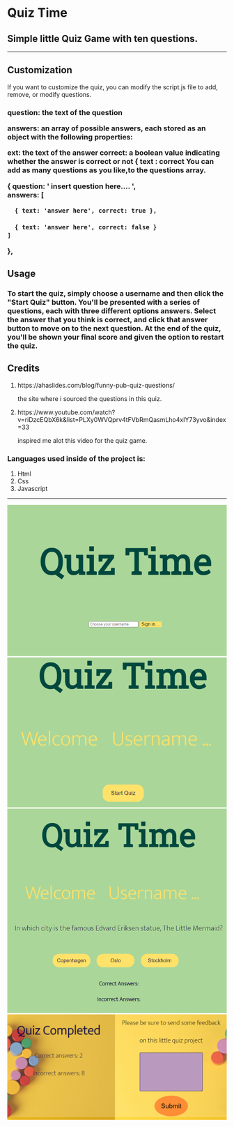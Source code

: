 <h1>Quiz Time</h1>
<h2> Simple little Quiz Game with ten questions.</h2>
<hr>


<h2>Customization</h2>

<p>If you want to customize the quiz, you can modify the script.js file to add, remove, or modify questions.</p>

<h3>
<p>question: the text of the question</p>
<p>answers: an array of possible answers, each stored as an object with the following properties:</p>

  
<p>ext: the text of the answer
correct: a boolean value indicating whether the answer is correct or not { text : correct
You can add as many questions as you like,to the questions array.


{
    question: ' insert question here.... ',<br>
    answers: [
          
      { text: 'answer here', correct: true },
      
      { text: 'answer here', correct: false }
    ]
  },</h3>

<h2>Usage</h2>
<h3>
To start the quiz, simply choose a username and then  click the "Start Quiz" button.
 You'll be presented with a series of questions, each with three different options answers.
Select the answer that you think is correct, and click that answer button to move on to the next question. 
At the end of the quiz, you'll be shown your final score and given the option to restart the quiz.</h3>


<h2>Credits</h2>

<ol>
  <li>https://ahaslides.com/blog/funny-pub-quiz-questions/</li>
  <p> the site where i sourced the questions in this quiz. </p>
  <li>https://www.youtube.com/watch?v=riDzcEQbX6k&list=PLXy0WVQprv4tFVbRmQasmLho4xIY73yvo&index=33</li>
  <p>inspired me alot this video for the quiz game.</p>
</ol>




<h3>Languages used inside of the project is:</h3>
<ol>
<li>Html</li>
<li>Css</li>
<li>Javascript</li>
</ol>

<hr>

![ScreenShot](/assets/images/Screenshot_20230218_205706-min.png)
![ScreenShot](assets/images/Screenshot_20230218_205727-min.png)
![ScreenShot](assets/images/Screenshot_20230218_205738-min.png)
![ScreenShot](assets/images/Screenshot_20230218_205755-min.png)

